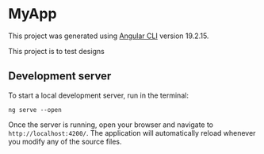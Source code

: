 # MyApp

This project was generated using [Angular CLI](https://github.com/angular/angular-cli) version 19.2.15.

This project is to test designs

## Development server

To start a local development server, run in the terminal:

`````
ng serve --open
`````

Once the server is running, open your browser and navigate to `http://localhost:4200/`. The application will automatically reload whenever you modify any of the source files.

